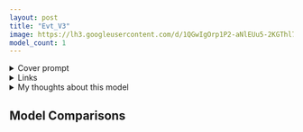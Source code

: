 ```yaml
---
layout: post
title: "Evt_V3"
image: https://lh3.googleusercontent.com/d/1QGwIgOrp1P2-aNlEUu5-2KGThl7V0Rhr
model_count: 1
---
```


<details><summary>Cover prompt</summary>
<pre>
.
</pre>
</details>
<details><summary>Links</summary>

</details>
<details><summary>My thoughts about this model</summary>

</details>

## Model Comparisons